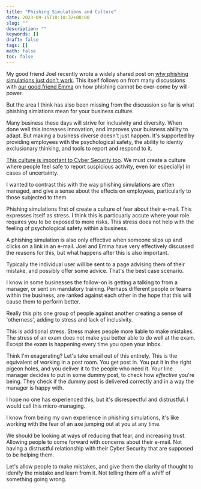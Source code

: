 ```yaml
---
title: "Phishing Simulations and Culture"
date: 2023-09-15T18:10:32+00:00
slug: ""
description: ""
keywords: []
draft: false
tags: []
math: false
toc: false
---
```


My good friend Joel recently wrote a widely shared post on [why phishing simulations just don't work](https://joelgsamuel.medium.com/what-i-mean-by-defence-in-depth-cybersecurity-6ac07f89ad89). This itself follows on from many discussions with [our good friend Emma](https://twitter.com/EmmaWicksCyber) on how phishing cannot be over-come by will-power.

But the area I think has also been missing from the discussion so far is what phishing simlations mean for your business culture.

Many business these days will strive for inclusivity and diversity. When done well this increases innovation, and improves your buisness ability to adapt. But making a business diverse doesn't just happen. It's supported by providing employees with the psychological safety, the ability to identiy exclusionary thinking, and tools to report and respond to it.

[This culture is important to Cyber Security too](https://cyberempathy.org/episodes/creating-psychological-safety-in-cybersecurity). We must create a culture where people feel safe to report suspicious activity, even (or especially) in cases of uncertainty.

I wanted to contrast this with the way phishing simulations are often managed, and give a sense about the effects on employees, particularly to those subjected to them.

Phishing simulations first of create a culture of fear about their e-mail. This expresses itself as stress. I think this is particuarly accute where your role requires you to be exposed to more risks. This stress does not help with the feeling of  psychological safety within a business.

A phishing simulation is also only effective when someone slips up and clicks on a link in an e-mail. Joel and Emma have very effectively discussed the reasons for this, but what happens after this is also important.

Typically the individual user will be sent to a page advising them of their mistake, and possibly offer some advice. That's the best case scenario.

I know in some businesses the follow-on is getting a talking to from a manager, or sent on mandatory training. Perhaps different people or teams within the business, are ranked against each other in the hope that this will cause them to perform better.

Really this pits one group of people against another creating a sense of 'otherness', adding to stress and lack of inclusivity.

This is additional stress. Stress makes people more liable to make mistakes. The stress of an exam does not make you better able to do well at the exam. Except the exam is happening every time you open your inbox.

Think I'm exagerating? Let's take email out of this entirely. This is the equivalent of working in a post room. You get post in. You put it in the right pigeon holes, and you deliver it to the people who need it. Your line manager decides to put in some dummy post, to check how _effective_ you're being. They check if the dummy post is delivered correctly and in a way the manager is happy with.

I hope no one has experienced this, but it's disrespectful and distrustful. I would call this micro-managing.

I know from being my own experience in phishing simulations, it's like working with the fear of an axe jumping out at you at any time.

We should be looking at ways of reducing that fear, and increasing trust. Allowing people to come forward with concerns about their e-mail. Not having a distrustful relationship with their Cyber Security that are supposed to be helping them.

Let's allow people to make mistakes, and give them the clarity of thought to idenify the mistake and learn from it. Not telling them off a whiff of something going wrong.